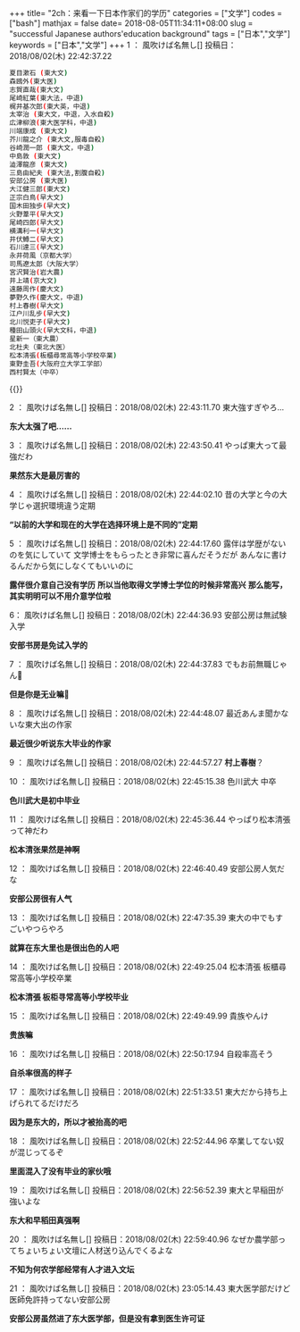 +++
title= "2ch：来看一下日本作家们的学历"
categories = ["文学"]
codes = ["bash"]
mathjax = false
date= 2018-08-05T11:34:11+08:00
slug = "successful Japanese authors'education background"
tags = ["日本","文学"]
keywords = ["日本","文学"]
+++
1 ： 風吹けば名無し\[\] 投稿日：2018/08/02(木) 22:42:37.22

```bash
夏目漱石 (東大文)
森鴎外(東大医)
志賀直哉(東大文)
尾崎紅葉(東大法，中退)
梶井基次郎(東大英，中退)
太宰治 (東大文，中退，入水自殺)
広津柳浪(東大医学科，中退)
川端康成 (東大文)
芥川龍之介 (東大文,服毒自殺)
谷崎潤一郎 (東大文，中退)
中島敦 (東大文)
澁澤龍彦 (東大文)
三島由紀夫 (東大法,割腹自殺)
安部公房 (東大医)
大江健三郎(東大文)
正宗白鳥(早大文)
国木田独歩(早大文)
火野葦平(早大文)
尾崎四郎(早大文)
横溝利一(早大文)
井伏鱒二(早大文)
石川達三(早大文)
永井荷風（京都大学）
司馬遼太郎（大阪大学）
宮沢賢治(岩大農)
井上靖(京大文)
遠藤周作(慶大文)
夢野久作(慶大文，中退)
村上春樹(早大文)
江户川乱步(早大文)
北川悦吏子(早大文)
種田山頭火(早大文科，中退)
星新一（東大農）
北杜夫（東北大医）
松本清張(板櫃尋常高等小学校卒業)
東野圭吾(大阪府立大学工学部）
西村賢太（中卒）
```
{{<img src="https://pri2.oss-cn-hangzhou.aliyuncs.com/2018-08-05-033530.jpg" alt="">}}

2 ： 風吹けば名無し\[\] 投稿日：2018/08/02(木) 22:43:11.70
東大強すぎやろ…

**东大太强了吧……**

3 ： 風吹けば名無し\[\] 投稿日：2018/08/02(木) 22:43:50.41
やっぱ東大って最強だわ

**果然东大是最厉害的**

4 ： 風吹けば名無し\[\] 投稿日：2018/08/02(木) 22:44:02.10
昔の大学と今の大学じゃ選択環境違う定期

**“以前的大学和现在的大学在选择环境上是不同的”定期**

5 ： 風吹けば名無し\[\] 投稿日：2018/08/02(木) 22:44:17.60
露伴は学歴がないのを気にしていて
文学博士をもらったとき非常に喜んだそうだが
あんなに書けるんだから気にしなくてもいいのに

**露伴很介意自己没有学历**
**所以当他取得文学博士学位的时候非常高兴**
**那么能写，其实明明可以不用介意学位啦**

6： 風吹けば名無し\[\] 投稿日：2018/08/02(木) 22:44:36.93
安部公房は無試験入学

**安部书房是免试入学的**

7 ： 風吹けば名無し\[\] 投稿日：2018/08/02(木) 22:44:37.83
でもお前無職じゃん🤗

**但是你是无业嘛🤗**

8 ： 風吹けば名無し\[\] 投稿日：2018/08/02(木) 22:44:48.07
最近あんま聞かないな東大出の作家

**最近很少听说东大毕业的作家**

9 ： 風吹けば名無し\[\] 投稿日：2018/08/02(木) 22:44:57.27
**村上春樹**？

10 ： 風吹けば名無し\[\] 投稿日：2018/08/02(木) 22:45:15.38
色川武大 中卒

**色川武大是初中毕业**

11 ： 風吹けば名無し\[\] 投稿日：2018/08/02(木) 22:45:36.44
やっぱり松本清張って神だわ

**松本清张果然是神啊**

12 ： 風吹けば名無し\[\] 投稿日：2018/08/02(木) 22:46:40.49
安部公房人気だな

**安部公房很有人气**

13 ： 風吹けば名無し\[\] 投稿日：2018/08/02(木) 22:47:35.39
東大の中でもすごいやつらやろ

**就算在东大里也是很出色的人吧**

14 ： 風吹けば名無し\[\] 投稿日：2018/08/02(木) 22:49:25.04
松本清張 板櫃尋常高等小学校卒業

**松本清張 板柜寻常高等小学校毕业**

15 ： 風吹けば名無し\[\] 投稿日：2018/08/02(木) 22:49:49.99
貴族やんけ

**贵族嘛**

16 ： 風吹けば名無し\[\] 投稿日：2018/08/02(木) 22:50:17.94
自殺率高そう

**自杀率很高的样子**

17 ： 風吹けば名無し\[\] 投稿日：2018/08/02(木) 22:51:33.51
東大だから持ち上げられてるだけだろ

**因为是东大的，所以才被抬高的吧**

18 ： 風吹けば名無し\[\] 投稿日：2018/08/02(木) 22:52:44.96
卒業してない奴が混じってるぞ

**里面混入了没有毕业的家伙哦**

19 ： 風吹けば名無し\[\] 投稿日：2018/08/02(木) 22:56:52.39
東大と早稲田が強いよな

**东大和早稻田真强啊**

20 ： 風吹けば名無し\[\] 投稿日：2018/08/02(木) 22:59:40.96
なぜか農学部ってちょいちょい文壇に人材送り込んでくるよな

**不知为何农学部经常有人才进入文坛**

21 ： 風吹けば名無し\[\] 投稿日：2018/08/02(木) 23:05:14.43
東大医学部だけど医師免許持ってない安部公房

**安部公房虽然进了东大医学部，但是没有拿到医生许可证**
